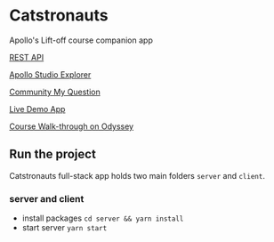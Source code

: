 # Catstronauts

Apollo's Lift-off course companion app

[REST API](https://odyssey-lift-off-rest-api.herokuapp.com/docs/)

[Apollo Studio Explorer](studio.apollographql.com/dev)

[Community My Question](https://community.apollographql.com/t/lift-off-part-3-resolver-chains-help-with-using-module-id-instead-of-track-id-modules/797)

[Live Demo App](https://lift-off-client-demo.netlify.app/)

[Course Walk-through on Odyssey](https://odyssey.apollographql.com/)

## Run the project

Catstronauts full-stack app holds two main folders `server` and `client`.

### server and client

- install packages `cd server && yarn install`
- start server `yarn start`

